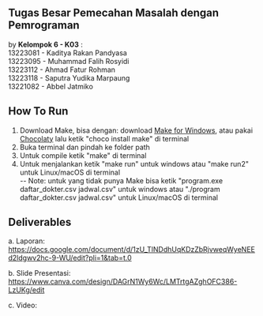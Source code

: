 ## Tugas Besar Pemecahan Masalah dengan Pemrograman <br/>
by **Kelompok 6 - K03** : <br/>
13223081 - Kaditya Rakan Pandyasa <br/>
13223095 - Muhammad Falih Rosyidi<br/>
13223112 - Ahmad Fatur Rohman <br/>
13223118 - Saputra Yudika Marpaung<br/>
13221082 - Abbel Jatmiko<br/>

## **How To Run**
1. Download Make, bisa dengan: download [Make for Windows](https://gnuwin32.sourceforge.net/packages/make.htm), atau pakai [Chocolaty](https://chocolatey.org/install) lalu ketik "choco install make" di terminal <br/>
2. Buka terminal dan pindah ke folder path <br/>
3. Untuk compile ketik "make" di terminal <br/>
4. Untuk menjalankan ketik "make run" untuk windows atau "make run2" untuk Linux/macOS  di terminal <br/>
-- Note: untuk yang tidak punya Make bisa ketik "program.exe daftar_dokter.csv jadwal.csv" untuk windows atau "./program daftar_dokter.csv jadwal.csv" untuk Linux/macOS di terminal <br/>

## **Deliverables**
a. Laporan: https://docs.google.com/document/d/1zU_TlNDdhUqKDzZbRjvweqWyeNEEd2ldgwv2hc-9-WU/edit?pli=1&tab=t.0

b. Slide Presentasi: https://www.canva.com/design/DAGrN1Wy6Wc/LMTrtgAZghOFC386-LzUKg/edit

c. Video:
